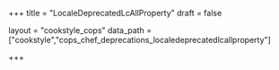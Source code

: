 +++
title = "LocaleDeprecatedLcAllProperty"
draft = false

layout = "cookstyle_cops"
data_path = ["cookstyle","cops_chef_deprecations_localedeprecatedlcallproperty"]

+++

<!-- The content of this page is automatically generated from the
cops_chef_deprecations_localedeprecatedlcallproperty.yml file in github.com/chef/cookstyle/blob/main/docs-chef-io/data/cookstyle/. -->
